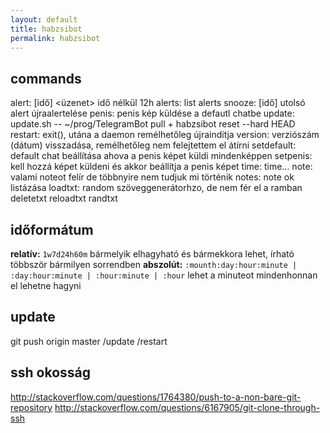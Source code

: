 ```yaml
---
layout: default
title: habzsibot
permalink: habzsibot
---
```

commands
--------
alert: [idő] <üzenet> idő nélkül 12h
alerts: list alerts
snooze: [idő] utolsó alert újraalertelése
penis: penis kép küldése a defautl chatbe
update: update.sh -- ~/prog/TelegramBot pull + habzsibot reset --hard HEAD
restart: exit(), utána a daemon remélhetőleg újraindítja
version: verziószám (dátum) visszadása, remélhetőleg nem felejtettem el átírni
setdefault: default chat beállítása ahova a penis képet küldi mindenképpen
setpenis: kell hozzá képet küldeni és akkor beállítja a penis képet
time: time...
note: valami noteot felír de többnyire nem tudjuk mi történik
notes: note ok listázása
loadtxt: random szöveggenerátorhzo, de nem fér el a ramban
deletetxt
reloadtxt
randtxt

időformátum
-----------
__relatív:__ `1w7d24h60m` bármelyik elhagyható és bármekkora lehet, írható többször bármilyen sorrendben
__abszolút:__ `:mounth:day:hour:minute | :day:hour:minute | :hour:minute | :hour` lehet a minuteot mindenhonnan el lehetne hagyni 

update
------
git push origin master
/update
/restart

ssh okosság
-----------

http://stackoverflow.com/questions/1764380/push-to-a-non-bare-git-repository
http://stackoverflow.com/questions/6167905/git-clone-through-ssh
